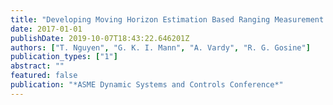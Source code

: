 ```yaml
---
title: "Developing Moving Horizon Estimation Based Ranging Measurement for Supporting Vision-Aided Inertial Navigation System"
date: 2017-01-01
publishDate: 2019-10-07T18:43:22.646201Z
authors: ["T. Nguyen", "G. K. I. Mann", "A. Vardy", "R. G. Gosine"]
publication_types: ["1"]
abstract: ""
featured: false
publication: "*ASME Dynamic Systems and Controls Conference*"
---
```


